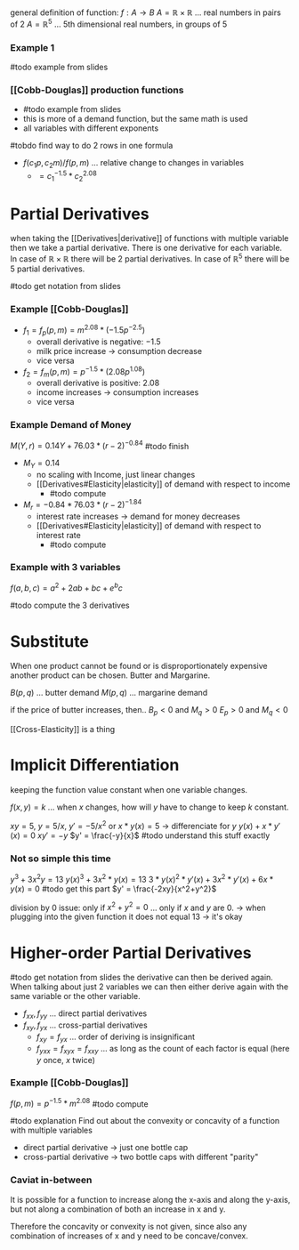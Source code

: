 general definition of function: $f : A \rightarrow B$
$A = \mathbb{R} \times \mathbb{R}$ ... real numbers in pairs of 2
$A = \mathbb{R}^5$ ... 5th dimensional real numbers, in groups of 5

### Example 1
#todo example from slides

### [[Cobb-Douglas]] production functions
- #todo example from slides
- this is more of a demand function, but the same math is used
- all variables with different exponents

#tobdo find way to do 2 rows in one formula

- $f(c_1p, c_2m) / f(p,m)$ ... relative change to changes in variables
	- $= c_1^{-1.5} * c_2^{2.08}$

# Partial Derivatives
when taking the [[Derivatives|derivative]] of functions with multiple variable then we take a partial derivative. There is one derivative for each variable. In case of $\mathbb{R} \times \mathbb{R}$ there will be 2 partial derivatives. In case of $\mathbb{R}^5$ there will be 5 partial derivatives.

#todo get notation from slides

### Example [[Cobb-Douglas]]
- $f_1 = f_p(p,m) = m^{2.08} * (-1.5p^{-2.5})$
	- overall derivative is negative: $-1.5$
	- milk price increase -> consumption decrease
	- vice versa
- $f_2 = f_m(p,m) = p^{-1.5} * (2.08p^{1.08})$
	- overall derivative is positive: $2.08$
	- income increases -> consumption increases
	- vice versa

### Example Demand of Money
$M(Y,r) = 0.14 Y + 76.03 * (r - 2)^{-0.84}$ #todo finish

- $M_Y = 0.14$
	- no scaling with Income, just linear changes
	- [[Derivatives#Elasticity|elasticity]] of demand with respect to income
		- #todo compute
- $M_r = -0.84 * 76.03 * (r - 2)^{-1.84}$
	- interest rate increases -> demand for money decreases
	- [[Derivatives#Elasticity|elasticity]] of demand with respect to interest rate
		- #todo compute

### Example with 3 variables

$f(a, b, c) = a^2 + 2ab + bc + e^bc$

#todo compute the 3 derivatives

# Substitute
When one product cannot be found or is disproportionately expensive another product can be chosen. Butter and Margarine.

$B(p,q)$ ... butter demand
$M(p,q)$ ... margarine demand

if the price of butter increases, then..
$B_p < 0$ and $M_q > 0$
$E_p > 0$ and $M_q < 0$

[[Cross-Elasticity]] is a thing

# Implicit Differentiation
keeping the function value constant when one variable changes.

$f(x, y) = k$ 
... when $x$ changes, how will $y$ have to change to keep $k$ constant.

$xy = 5$, $y = 5/x$, $y' = -5/x^2$
or
$x * y(x) = 5$ -> differenciate for $y$
$y(x) + x * y'(x) = 0$
$xy' = -y$
$y' = \frac{-y}{x}$
#todo understand this stuff exactly

### Not so simple this time
$y^3 + 3x^2y = 13$
$y(x)^3 + 3x^2*y(x) = 13$
$3*y(x)^2*y'(x) + 3x^2*y'(x) + 6x*y(x) = 0$
#todo get this part
$y' = \frac{-2xy}{x^2+y^2}$

division by 0 issue:
only if $x^2 + y^2 = 0$ ... only if $x$ and $y$ are 0. 
-> when plugging into the given function it does not equal 13 -> it's okay

# Higher-order Partial Derivatives
#todo get notation from slides
the derivative can then be derived again. When talking about just 2 variables we can then either derive again with the same variable or the other variable.

- $f_{xx}, f_{yy}$ ... direct partial derivatives
- $f_{xy}, f_{yx}$ ... cross-partial derivatives
	- $f_{xy} = f_{yx}$ ... order of deriving is insignificant
	- $f_{yxx} = f_{xyx} = f_{xxy}$ ... as long as the count of each factor is equal (here $y$ once, $x$ twice)  

### Example [[Cobb-Douglas]]
$f(p,m) = p^{-1.5} * m^{2.08}$
#todo compute

#todo explanation 
Find out about the convexity or concavity of a function with multiple variables

- direct partial derivative -> just one bottle cap
- cross-partial derivative -> two bottle caps with different "parity"

### Caviat in-between
It is possible for a function to increase along the x-axis and along the y-axis, but not along a combination of both an increase in x and y.

Therefore the concavity or convexity is not given, since also any combination of increases of x and y need to be concave/convex. 



